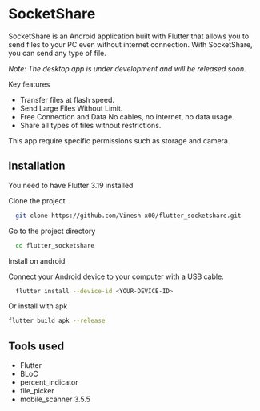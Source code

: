 
# SocketShare

SocketShare is an Android application built with Flutter that allows you to send files to your PC even without internet connection. With SocketShare, you can send any type of file. 

*Note: The desktop app is under development and will be released soon.*

Key features

- Transfer files at flash speed.
- Send Large Files Without Limit.
- Free Connection and Data No cables, no internet, no data usage.
- Share all types of files without restrictions.

This app require specific permissions such as storage and camera.


## Installation

You need to have Flutter 3.19 installed

Clone the project

```bash
  git clone https://github.com/Vinesh-x00/flutter_socketshare.git
```

Go to the project directory

```bash
  cd flutter_socketshare
```

Install on android

Connect your Android device to your computer with a USB cable.

```bash
  flutter install --device-id <YOUR-DEVICE-ID>
```
Or install with apk

```bash
flutter build apk --release
```


## Tools used

- Flutter
- BLoC
- percent_indicator
- file_picker
- mobile_scanner 3.5.5